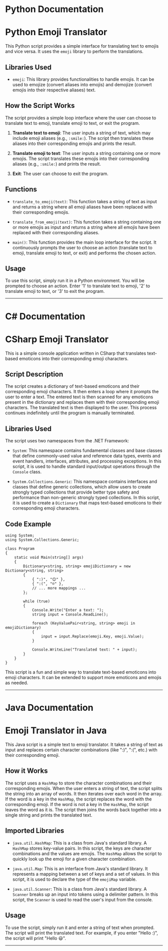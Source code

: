 # Python Documentation

# Python Emoji Translator

This Python script provides a simple interface for translating text to emojis and vice versa. It uses the `emoji` library to perform the translations.

## Libraries Used

- `emoji`: This library provides functionalities to handle emojis. It can be used to emojize (convert aliases into emojis) and demojize (convert emojis into their respective aliases) text.

## How the Script Works

The script provides a simple loop interface where the user can choose to translate text to emoji, translate emoji to text, or exit the program.

1. **Translate text to emoji**: The user inputs a string of text, which may include emoji aliases (e.g., `:smile:`). The script then translates these aliases into their corresponding emojis and prints the result.

2. **Translate emoji to text**: The user inputs a string containing one or more emojis. The script translates these emojis into their corresponding aliases (e.g., `:smile:`) and prints the result.

3. **Exit**: The user can choose to exit the program.

## Functions

- `translate_to_emoji(text)`: This function takes a string of text as input and returns a string where all emoji aliases have been replaced with their corresponding emojis.

- `translate_from_emoji(text)`: This function takes a string containing one or more emojis as input and returns a string where all emojis have been replaced with their corresponding aliases.

- `main()`: This function provides the main loop interface for the script. It continuously prompts the user to choose an action (translate text to emoji, translate emoji to text, or exit) and performs the chosen action.

## Usage

To use this script, simply run it in a Python environment. You will be prompted to choose an action. Enter '1' to translate text to emoji, '2' to translate emoji to text, or '3' to exit the program.

---

# C# Documentation

# CSharp Emoji Translator

This is a simple console application written in CSharp that translates text-based emoticons into their corresponding emoji characters.

## Script Description

The script creates a dictionary of text-based emoticons and their corresponding emoji characters. It then enters a loop where it prompts the user to enter a text. The entered text is then scanned for any emoticons present in the dictionary and replaces them with their corresponding emoji characters. The translated text is then displayed to the user. This process continues indefinitely until the program is manually terminated.

## Libraries Used

The script uses two namespaces from the .NET Framework:

- `System`: This namespace contains fundamental classes and base classes that define commonly-used value and reference data types, events and event handlers, interfaces, attributes, and processing exceptions. In this script, it is used to handle standard input/output operations through the `Console` class.

- `System.Collections.Generic`: This namespace contains interfaces and classes that define generic collections, which allow users to create strongly typed collections that provide better type safety and performance than non-generic strongly typed collections. In this script, it is used to create a `Dictionary` that maps text-based emoticons to their corresponding emoji characters.

## Code Example

```CSharp
using System;
using System.Collections.Generic;

class Program
{
    static void Main(string[] args)
    {
        Dictionary<string, string> emojiDictionary = new Dictionary<string, string>
        {
            { ":)", "😊" },
            { ":(", "☹️" },
            // ... more mappings ...
        };

        while (true)
        {
            Console.Write("Enter a text: ");
            string input = Console.ReadLine();

            foreach (KeyValuePair<string, string> emoji in emojiDictionary)
            {
                input = input.Replace(emoji.Key, emoji.Value);
            }

            Console.WriteLine("Translated text: " + input);
        }
    }
}
```

This script is a fun and simple way to translate text-based emoticons into emoji characters. It can be extended to support more emoticons and emojis as needed.

---

# Java Documentation

# Emoji Translator in Java

This Java script is a simple text to emoji translator. It takes a string of text as input and replaces certain character combinations (like ":)", ":(", etc.) with their corresponding emoji.

## How it Works

The script uses a `HashMap` to store the character combinations and their corresponding emojis. When the user enters a string of text, the script splits the string into an array of words. It then iterates over each word in the array. If the word is a key in the `HashMap`, the script replaces the word with the corresponding emoji. If the word is not a key in the `HashMap`, the script leaves the word as it is. The script then joins the words back together into a single string and prints the translated text.

## Imported Libraries

- `java.util.HashMap`: This is a class from Java's standard library. A `HashMap` stores key-value pairs. In this script, the keys are character combinations and the values are emojis. The `HashMap` allows the script to quickly look up the emoji for a given character combination.

- `java.util.Map`: This is an interface from Java's standard library. It represents a mapping between a set of keys and a set of values. In this script, it is used to declare the type of the `emojiMap` variable.

- `java.util.Scanner`: This is a class from Java's standard library. A `Scanner` breaks up an input into tokens using a delimiter pattern. In this script, the `Scanner` is used to read the user's input from the console.

## Usage

To use the script, simply run it and enter a string of text when prompted. The script will print the translated text. For example, if you enter "Hello :)", the script will print "Hello 😃".

---

